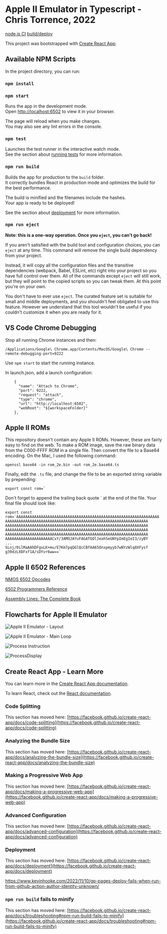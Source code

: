 # Apple II Emulator in Typescript - Chris Torrence, 2022

[node.js CI](https://github.com/chris-torrence/apple2ts/actions/workflows/node.js.yml/badge.svg)
[build/deploy](https://github.com/chris-torrence/apple2ts/actions/workflows/pages/pages-build-deployment/badge.svg)

This project was bootstrapped with [Create React App](https://github.com/facebook/create-react-app).

## Available NPM Scripts

In the project directory, you can run:

### `npm install`

### `npm start`

Runs the app in the development mode.\
Open [http://localhost:6502](http://localhost:6502) to view it in your browser.

The page will reload when you make changes.\
You may also see any lint errors in the console.

### `npm test`

Launches the test runner in the interactive watch mode.\
See the section about [running tests](https://facebook.github.io/create-react-app/docs/running-tests) for more information.

### `npm run build`

Builds the app for production to the `build` folder.\
It correctly bundles React in production mode and optimizes the build for the best performance.

The build is minified and the filenames include the hashes.\
Your app is ready to be deployed!

See the section about [deployment](https://facebook.github.io/create-react-app/docs/deployment) for more information.

### `npm run eject`

**Note: this is a one-way operation. Once you `eject`, you can't go back!**

If you aren't satisfied with the build tool and configuration choices, you can `eject` at any time. This command will remove the single build dependency from your project.

Instead, it will copy all the configuration files and the transitive dependencies (webpack, Babel, ESLint, etc) right into your project so you have full control over them. All of the commands except `eject` will still work, but they will point to the copied scripts so you can tweak them. At this point you're on your own.

You don't have to ever use `eject`. The curated feature set is suitable for small and middle deployments, and you shouldn't feel obligated to use this feature. However we understand that this tool wouldn't be useful if you couldn't customize it when you are ready for it.

## VS Code Chrome Debugging

Stop all running Chrome instances and then:

`/Applications/Google\ Chrome.app/Contents/MacOS/Google\ Chrome --remote-debugging-port=9222`

Use `npm start` to start the running instance.

In launch.json, add a launch configuration:

```
    {
      "name": "Attach to Chrome",
      "port": 9222,
      "request": "attach",
      "type": "chrome",
      "url": "http://localhost:6502",
      "webRoot": "${workspaceFolder}"
    },

```

## Apple II ROMs

This repository doesn't contain any Apple II ROMs. However, these are fairly easy to find on the web.
To make a ROM image, save the raw binary data from the C000-FFFF ROM in a single file.
Then convert the file to a Base64 encoding. On the Mac, I used the following command:

    openssl base64 -in rom_2e.bin -out rom_2e.base64.ts

Finally, edit the `.ts` file, and change the file to be an exported string variable by prepending:

    export const rom=`

Don't forget to append the trailing back quote ` at the end of the file. Your final file should look like:

```
export const rom=`AAAAAAAAAAAAAAAAAAAAAAAAAAAAAAAAAAAAAAAAAAAAAAAAAAAAAAAAAAAAAAAA
AAAAAAAAAAAAAAAAAAAAAAAAAAAAAAAAAAAAAAAAAAAAAAAAAAAAAAAAAAAAAAAA
AAAAAAAAAAAAAAAAAAAAAAAAAAAAAAAAAAAAAAAAAAAAAAAAAAAAAAAAAAAAAAAA
AAAAAAAAAAAAAAAAAAAAAAAAAAAAAAAAAAAAAAAAAAAAAAAAAAAAAAAAAAAAAAAA
AAAAAAAAAAAAAAAAAAAAAAAAAAAAAAAAAAAAAAAAAAAAAAAAAAAAAAAAAAAAAAAA
AAAAAAAAAAAAAAAAAAAAACxY/3AMOJAYuFAGATGOlJeahSeGNYpImEgIeI3/zyBY
...
SLnj/0ilMaAAhDFgvLK+mu/E7Km7pqQGlQcCBfAA65Onxpmyyb7wNYzWlq8XFysf
g39dzLX8Fxf1A/sDYvr6ww==`
```

## Apple II 6502 References

[NMOS 6502 Opcodes](http://www.6502.org/tutorials/6502opcodes.html)

[6502 Programmers Reference](https://www.csh.rit.edu/~moffitt/docs/6502.html)

[Assembly Lines: The Complete Book](https://archive.org/details/AssemblyLinesCompleteWagner)

## Flowcharts for Apple II Emulator

![Apple II Emulator - Layout](images/Apple%20II%20Emulator%20-%20Layout.png)

![Apple II Emulator - Main Loop](images/Apple%20II%20Emulator%20-%20Main%20Loop.png)

![Process Instruction](images/Process%20Instruction.png)

![ProcessDisplay](images/ProcessDisplay.png)

## Create React App - Learn More

You can learn more in the [Create React App documentation](https://facebook.github.io/create-react-app/docs/getting-started).

To learn React, check out the [React documentation](https://reactjs.org/).

### Code Splitting

This section has moved here: [https://facebook.github.io/create-react-app/docs/code-splitting](https://facebook.github.io/create-react-app/docs/code-splitting)

### Analyzing the Bundle Size

This section has moved here: [https://facebook.github.io/create-react-app/docs/analyzing-the-bundle-size](https://facebook.github.io/create-react-app/docs/analyzing-the-bundle-size)

### Making a Progressive Web App

This section has moved here: [https://facebook.github.io/create-react-app/docs/making-a-progressive-web-app](https://facebook.github.io/create-react-app/docs/making-a-progressive-web-app)

### Advanced Configuration

This section has moved here: [https://facebook.github.io/create-react-app/docs/advanced-configuration](https://facebook.github.io/create-react-app/docs/advanced-configuration)

### Deployment

This section has moved here: [https://facebook.github.io/create-react-app/docs/deployment](https://facebook.github.io/create-react-app/docs/deployment)

<https://www.kevinhooke.com/2022/11/10/gp-pages-deploy-fails-when-run-from-github-action-author-identity-unknown/>

### `npm run build` fails to minify

This section has moved here: [https://facebook.github.io/create-react-app/docs/troubleshooting#npm-run-build-fails-to-minify](https://facebook.github.io/create-react-app/docs/troubleshooting#npm-run-build-fails-to-minify)
